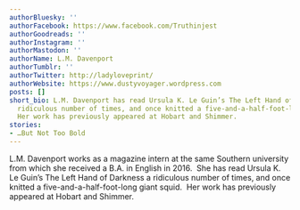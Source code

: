 ```yaml
---
authorBluesky: ''
authorFacebook: https://www.facebook.com/Truthinjest
authorGoodreads: ''
authorInstagram: ''
authorMastodon: ''
authorName: L.M. Davenport
authorTumblr: ''
authorTwitter: http://ladyloveprint/
authorWebsite: https://www.dustyvoyager.wordpress.com
posts: []
short_bio: L.M. Davenport has read Ursula K. Le Guin’s The Left Hand of Darkness a
  ridiculous number of times, and once knitted a five-and-a-half-foot-long giant squid.
  Her work has previously appeared at Hobart and Shimmer.
stories:
- …But Not Too Bold
---
```


L.M. Davenport works as a magazine intern at the same Southern university from which she received a B.A. in English in 2016.  She has read Ursula K. Le Guin’s The Left Hand of Darkness a ridiculous number of times, and once knitted a five-and-a-half-foot-long giant squid.  Her work has previously appeared at Hobart and Shimmer.